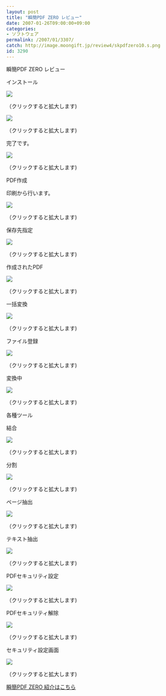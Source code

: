 ```yaml
---
layout: post
title: "瞬簡PDF ZERO レビュー"
date: 2007-01-26T09:00:00+09:00
categories:
- ソフトウェア
permalink: /2007/01/3307/
catch: http://image.moongift.jp/review4/skpdfzero10.s.png
id: 3290
---
```

瞬簡PDF ZERO レビュー  
<!--more-->

インストール

  

[![](http://image.moongift.jp/review4/skpdfzero01.s.png)](http://image.moongift.jp/review4/skpdfzero01.png)  
  
（クリックすると拡大します)

  

[![](http://image.moongift.jp/review4/skpdfzero02.s.png)](http://image.moongift.jp/review4/skpdfzero02.png)  
  
（クリックすると拡大します)

  

完了です。

  

[![](http://image.moongift.jp/review4/skpdfzero03.s.png)](http://image.moongift.jp/review4/skpdfzero03.png)  
  
（クリックすると拡大します)

  

PDF作成

  

印刷から行います。

  

[![](http://image.moongift.jp/review4/skpdfzero04.s.png)](http://image.moongift.jp/review4/skpdfzero04.png)  
  
（クリックすると拡大します)

  

保存先指定

  

[![](http://image.moongift.jp/review4/skpdfzero06.s.png)](http://image.moongift.jp/review4/skpdfzero06.png)  
  
（クリックすると拡大します)

  

作成されたPDF

  

[![](http://image.moongift.jp/review4/skpdfzero07.s.png)](http://image.moongift.jp/review4/skpdfzero07.png)  
  
（クリックすると拡大します)

  

一括変換

  

[![](http://image.moongift.jp/review4/skpdfzero08.s.png)](http://image.moongift.jp/review4/skpdfzero08.png)  
  
（クリックすると拡大します)

  

ファイル登録

  

[![](http://image.moongift.jp/review4/skpdfzero09.s.png)](http://image.moongift.jp/review4/skpdfzero09.png)  
  
（クリックすると拡大します)

  

変換中

  

[![](http://image.moongift.jp/review4/skpdfzero10.s.png)](http://image.moongift.jp/review4/skpdfzero10.png)  
  
（クリックすると拡大します)

  

各種ツール

  

結合

  

[![](http://image.moongift.jp/review4/skpdfzero11.s.png)](http://image.moongift.jp/review4/skpdfzero11.png)  
  
（クリックすると拡大します)

  

分割

  

[![](http://image.moongift.jp/review4/skpdfzero12.s.png)](http://image.moongift.jp/review4/skpdfzero12.png)  
  
（クリックすると拡大します)

  

ページ抽出

  

[![](http://image.moongift.jp/review4/skpdfzero13.s.png)](http://image.moongift.jp/review4/skpdfzero13.png)  
  
（クリックすると拡大します)

  

テキスト抽出

  

[![](http://image.moongift.jp/review4/skpdfzero14.s.png)](http://image.moongift.jp/review4/skpdfzero14.png)  
  
（クリックすると拡大します)

  

PDFセキュリティ設定

  

[![](http://image.moongift.jp/review4/skpdfzero15.s.png)](http://image.moongift.jp/review4/skpdfzero15.png)  
  
（クリックすると拡大します)

  

PDFセキュリティ解除

  

[![](http://image.moongift.jp/review4/skpdfzero16.s.png)](http://image.moongift.jp/review4/skpdfzero16.png)  
  
（クリックすると拡大します)

  

セキュリティ設定画面

  

[![](http://image.moongift.jp/review4/skpdfzero17.s.png)](http://image.moongift.jp/review4/skpdfzero17.png)  
  
（クリックすると拡大します)

  

[瞬簡PDF ZERO 紹介はこちら](http://fw.moongift.jp/intro/i-3303.html)

